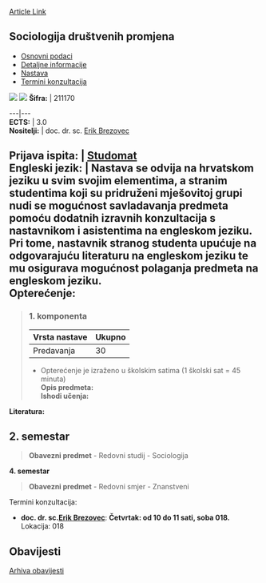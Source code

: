 [Article Link](https://www.fhs.hr/predmet/sdp_a)

## Sociologija društvenih promjena
  * [Osnovni podaci](https://www.fhs.hr/predmet/sdp_a#v1id-904870_688133_1_0 "Osnovni podaci")
  * [Detaljne informacije](https://www.fhs.hr/predmet/sdp_a#v1id-904870_688133_1_1 "Detaljne informacije")
  * [Nastava](https://www.fhs.hr/predmet/sdp_a#v1id-904870_688133_1_2 "Nastava")
  * [Termini konzultacija](https://www.fhs.hr/predmet/sdp_a#v1id-904870_688133_1_3 "Termini konzultacija")


[![](https://www.fhs.hr/img/flags/gif/hr.gif)](https://www.fhs.hr/predmet/sdp_a) [![](https://www.fhs.hr/img/flags/gif/gb.gif)](https://www.fhs.hr/en/course/sosc_a)
**Šifra:** |  211170  
  
---|---  
**ECTS:** |  3.0   
**Nositelji:** |  doc. dr. sc. [Erik Brezovec](https://www.fhs.hr/djelatnik/erik.brezovec)   
  
**Prijava ispita:** |  [Studomat](http://www.isvu.hr/studomat)  
**Engleski jezik:** |  Nastava se odvija na hrvatskom jeziku u svim svojim elementima, a stranim studentima koji su pridruženi mješovitoj grupi nudi se mogućnost savladavanja predmeta pomoću dodatnih izravnih konzultacija s nastavnikom i asistentima na engleskom jeziku. Pri tome, nastavnik stranog studenta upućuje na odgovarajuću literaturu na engleskom jeziku te mu osigurava mogućnost polaganja predmeta na engleskom jeziku.   
**Opterećenje:**  
---  
> ### 1. komponenta
> | Vrsta nastave | Ukupno  
> ---|---  
> Predavanja | 30  
> * Opterećenje je izraženo u školskim satima (1 školski sat = 45 minuta)   
**Opis predmeta:**  
> **Ishodi učenja:**  

  
**Literatura:**  

  
**2. semestar**  
---  
> **Obavezni predmet** - Redovni studij - Sociologija  
>   
  
**4. semestar**  
> **Obavezni predmet** - Redovni smjer - Znanstveni  
>   
Termini konzultacija: 
  * **doc. dr. sc.[Erik Brezovec](https://www.fhs.hr/djelatnik/erik.brezovec)**: 
**Četvrtak: od 10 do 11 sati, soba 018.**
Lokacija: 018 


## Obavijesti
[Arhiva obavijesti](https://www.fhs.hr/predmet/sdp_a?@=21che#news_118871 "Arhiva obavijesti")
